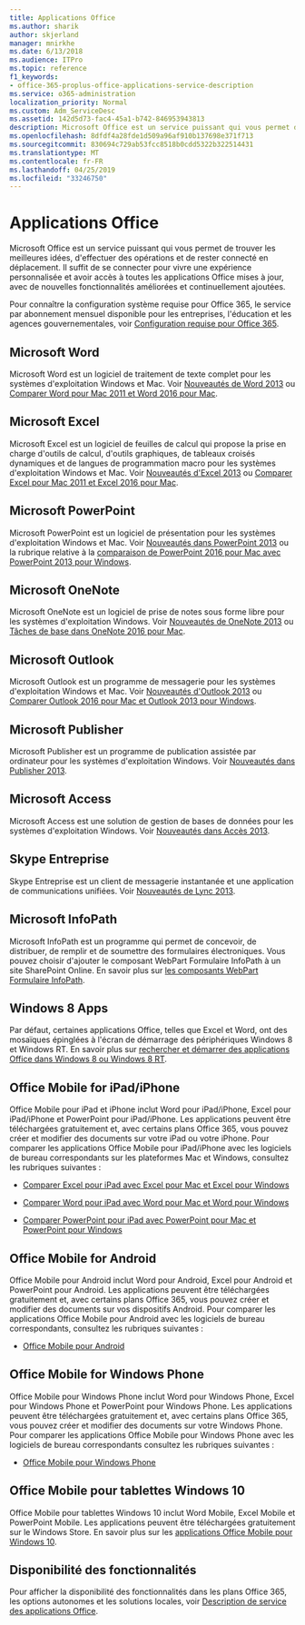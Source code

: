 ```yaml
---
title: Applications Office
ms.author: sharik
author: skjerland
manager: mnirkhe
ms.date: 6/13/2018
ms.audience: ITPro
ms.topic: reference
f1_keywords:
- office-365-proplus-office-applications-service-description
ms.service: o365-administration
localization_priority: Normal
ms.custom: Adm_ServiceDesc
ms.assetid: 142d5d73-fac4-45a1-b742-846953943813
description: Microsoft Office est un service puissant qui vous permet de trouver les meilleures idées, d'effectuer des opérations et de rester connecté en déplacement. Il suffit de se connecter pour vivre une expérience personnalisée et avoir accès à toutes les applications Office mises à jour, avec de nouvelles fonctionnalités améliorées et continuellement ajoutées.
ms.openlocfilehash: 8dfdf4a28fde1d509a96af910b137698e371f713
ms.sourcegitcommit: 830694c729ab53fcc8518b0cdd5322b322514431
ms.translationtype: MT
ms.contentlocale: fr-FR
ms.lasthandoff: 04/25/2019
ms.locfileid: "33246750"
---
```

# <a name="office-applications"></a>Applications Office

Microsoft Office est un service puissant qui vous permet de trouver les meilleures idées, d'effectuer des opérations et de rester connecté en déplacement. Il suffit de se connecter pour vivre une expérience personnalisée et avoir accès à toutes les applications Office mises à jour, avec de nouvelles fonctionnalités améliorées et continuellement ajoutées. 
  
Pour connaître la configuration système requise pour Office 365, le service par abonnement mensuel disponible pour les entreprises, l'éducation et les agences gouvernementales, voir [Configuration requise pour Office 365](https://products.office.com/office-system-requirements/#Office365forBEG).
  
## <a name="microsoft-word"></a>Microsoft Word
<a name="bkmk_Word"> </a>

Microsoft Word est un logiciel de traitement de texte complet pour les systèmes d'exploitation Windows et Mac. Voir [Nouveautés de Word 2013](http://go.microsoft.com/fwlink/p/?LinkId=271679) ou [Comparer Word pour Mac 2011 et Word 2016 pour Mac](https://support.office.com/en-us/article/Compare-Word-for-Mac-2011-with-Word-2016-for-Mac-ac41aed9-3d23-48de-8474-31515e29c48c).
  
## <a name="microsoft-excel"></a>Microsoft Excel
<a name="bkmk_Excel"> </a>

Microsoft Excel est un logiciel de feuilles de calcul qui propose la prise en charge d'outils de calcul, d'outils graphiques, de tableaux croisés dynamiques et de langues de programmation macro pour les systèmes d'exploitation Windows et Mac. Voir [Nouveautés d'Excel 2013](http://go.microsoft.com/fwlink/p/?LinkId=271680) ou [Comparer Excel pour Mac 2011 et Excel 2016 pour Mac](https://support.office.com/en-us/article/Compare-Excel-for-Mac-2011-with-Excel-2016-for-Mac-602a6c30-e6a6-47c5-9e0d-b16af397427a).
  
## <a name="microsoft-powerpoint"></a>Microsoft PowerPoint
<a name="bkmk_PowerPoint"> </a>

Microsoft PowerPoint est un logiciel de présentation pour les systèmes d'exploitation Windows et Mac. Voir [Nouveautés dans PowerPoint 2013](http://go.microsoft.com/fwlink/p/?LinkId=271681) ou la rubrique relative à la [comparaison de PowerPoint 2016 pour Mac avec PowerPoint 2013 pour Windows](https://support.office.com/en-us/article/Compare-PowerPoint-2016-for-Mac-with-PowerPoint-2013-for-Windows-desktop-902a52c1-553b-422f-a317-6bd75529659c?ui=en-US&amp;rs=en-US&amp;ad=US).
  
## <a name="microsoft-onenote"></a>Microsoft OneNote
<a name="bkmk_OneNote"> </a>

Microsoft OneNote est un logiciel de prise de notes sous forme libre pour les systèmes d'exploitation Windows. Voir [Nouveautés de OneNote 2013](http://go.microsoft.com/fwlink/p/?LinkId=271682) ou [Tâches de base dans OneNote 2016 pour Mac](https://support.office.com/en-US/article/Basic-tasks-in-OneNote-2016-for-Mac-0206acf2-77da-42ab-a2e8-b69ae450f6a0).
  
## <a name="microsoft-outlook"></a>Microsoft Outlook
<a name="bkmk_Outlook"> </a>

Microsoft Outlook est un programme de messagerie pour les systèmes d'exploitation Windows et Mac. Voir [Nouveautés d'Outlook 2013](http://go.microsoft.com/fwlink/p/?LinkId=271683) ou [Comparer Outlook 2016 pour Mac et Outlook 2013 pour Windows](https://support.office.com/en-us/article/Compare-Outlook-2016-for-Mac-with-Outlook-2013-for-Windows-bd54cb79-d367-4c2f-89c7-3e5d16618f87).
  
## <a name="microsoft-publisher"></a>Microsoft Publisher
<a name="bkmk_Publisher"> </a>

Microsoft Publisher est un programme de publication assistée par ordinateur pour les systèmes d'exploitation Windows. Voir [Nouveautés dans Publisher 2013](http://go.microsoft.com/fwlink/p/?LinkId=271684).
  
## <a name="microsoft-access"></a>Microsoft Access
<a name="bkmk_Access"> </a>

Microsoft Access est une solution de gestion de bases de données pour les systèmes d'exploitation Windows. Voir [Nouveautés dans Accès 2013](http://go.microsoft.com/fwlink/p/?LinkId=271685).
  
## <a name="skype-for-business"></a>Skype Entreprise
<a name="bkmk_Lync"> </a>

Skype Entreprise est un client de messagerie instantanée et une application de communications unifiées. Voir [Nouveautés de Lync 2013](http://go.microsoft.com/fwlink/p/?LinkId=271686).
  
## <a name="microsoft-infopath"></a>Microsoft InfoPath
<a name="bkmk_InfoPath"> </a>

Microsoft InfoPath est un programme qui permet de concevoir, de distribuer, de remplir et de soumettre des formulaires électroniques. Vous pouvez choisir d'ajouter le composant WebPart Formulaire InfoPath à un site SharePoint Online. En savoir plus sur [les composants WebPart Formulaire InfoPath](http://go.microsoft.com/fwlink/p/?LinkId=271687).
  
## <a name="windows-8-apps"></a>Windows 8 Apps
<a name="bkmkWin8Apps"> </a>

Par défaut, certaines applications Office, telles que Excel et Word, ont des mosaïques épinglées à l'écran de démarrage des périphériques Windows 8 et Windows RT. En savoir plus sur [rechercher et démarrer des applications Office dans Windows 8 ou Windows 8 RT](http://go.microsoft.com/fwlink/p/?LinkId=271688).
  
## <a name="office-mobile-for-ipadiphone"></a>Office Mobile for iPad/iPhone
<a name="BKMK_Office_for_iPad"> </a>

Office Mobile pour iPad et iPhone inclut Word pour iPad/iPhone, Excel pour iPad/iPhone et PowerPoint pour iPad/iPhone. Les applications peuvent être téléchargées gratuitement et, avec certains plans Office 365, vous pouvez créer et modifier des documents sur votre iPad ou votre iPhone. Pour comparer les applications Office Mobile pour iPad/iPhone avec les logiciels de bureau correspondants sur les plateformes Mac et Windows, consultez les rubriques suivantes :
  
- [Comparer Excel pour iPad avec Excel pour Mac et Excel pour Windows](http://go.microsoft.com/fwlink/p/?LinkId=507543)
    
- [Comparer Word pour iPad avec Word pour Mac et Word pour Windows](http://go.microsoft.com/fwlink/p/?LinkId=507544)
    
- [Comparer PowerPoint pour iPad avec PowerPoint pour Mac et PowerPoint pour Windows](http://go.microsoft.com/fwlink/p/?LinkId=507545)
    
## <a name="office-mobile-for-android"></a>Office Mobile for Android
<a name="BKMK_Office_for_Android"> </a>

Office Mobile pour Android inclut Word pour Android, Excel pour Android et PowerPoint pour Android. Les applications peuvent être téléchargées gratuitement et, avec certains plans Office 365, vous pouvez créer et modifier des documents sur vos dispositifs Android. Pour comparer les applications Office Mobile pour Android avec les logiciels de bureau correspondants, consultez les rubriques suivantes :
  
- [Office Mobile pour Android](https://support.office.com/en-us/article/Office-Mobile-for-Android-phones-ee598133-59d1-43c3-b47c-aac3f2d9a605?ui=en-US&amp;rs=en-US&amp;ad=US)
    
## <a name="office-mobile-for-windows-phone"></a>Office Mobile for Windows Phone
<a name="BKMK_Office_for_WindowsPhone"> </a>

Office Mobile pour Windows Phone inclut Word pour Windows Phone, Excel pour Windows Phone et PowerPoint pour Windows Phone. Les applications peuvent être téléchargées gratuitement et, avec certains plans Office 365, vous pouvez créer et modifier des documents sur votre Windows Phone. Pour comparer les applications Office Mobile pour Windows Phone avec les logiciels de bureau correspondants consultez les rubriques suivantes :
  
- [Office Mobile pour Windows Phone](https://support.office.com/en-us/article/Office-Mobile-for-Windows-Phone-011b83c4-0d5f-4ea8-bbbe-2ed0d76dc69c?ui=en-US&amp;rs=en-US&amp;ad=US)
    
## <a name="office-mobile-for-windows-10-tablets"></a>Office Mobile pour tablettes Windows 10
<a name="BKMK_Office_for_WindowsPhone"> </a>

Office Mobile pour tablettes Windows 10 inclut Word Mobile, Excel Mobile et PowerPoint Mobile. Les applications peuvent être téléchargées gratuitement sur le Windows Store. En savoir plus sur les [applications Office Mobile pour Windows 10](https://blogs.office.com/2015/07/29/office-mobile-apps-for-windows-10-are-here/).
  
## <a name="feature-availability"></a>Disponibilité des fonctionnalités
<a name="BKMK_Office_for_WindowsPhone"> </a>

Pour afficher la disponibilité des fonctionnalités dans les plans Office 365, les options autonomes et les solutions locales, voir [Description de service des applications Office](office-applications-service-description.md).
  

